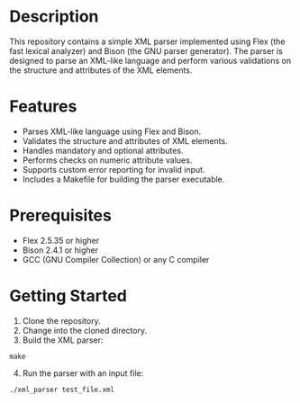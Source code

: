 # Description
This repository contains a simple XML parser implemented using Flex (the fast lexical analyzer) and Bison (the GNU parser generator). The parser is designed to parse an XML-like language and perform various validations on the structure and attributes of the XML elements.

# Features
- Parses XML-like language using Flex and Bison.
- Validates the structure and attributes of XML elements.
- Handles mandatory and optional attributes.
- Performs checks on numeric attribute values.
- Supports custom error reporting for invalid input.
- Includes a Makefile for building the parser executable.

# Prerequisites
- Flex 2.5.35 or higher
- Bison 2.4.1 or higher
- GCC (GNU Compiler Collection) or any C compiler

# Getting Started
1. Clone the repository.
2. Change into the cloned directory.
3. Build the XML parser:

```
make
```
4. Run the parser with an input file:
```
./xml_parser test_file.xml
```
